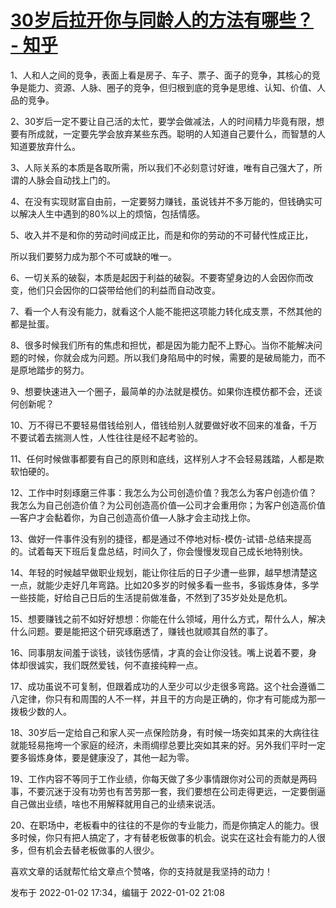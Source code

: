 # [30岁后拉开你与同龄人的方法有哪些？ - 知乎](https://zhuanlan.zhihu.com/p/452612760)

1、人和人之间的竞争，表面上看是房子、车子、票子、面子的竞争，其核心的竞争是能力、资源、人脉、圈子的竞争，但归根到底的竞争是思维、认知、价值、人品的竞争。

2、30岁后一定不要让自己活的太忙，要学会做减法，人的时间精力毕竟有限，想要有所成就，一定要先学会放弃某些东西。聪明的人知道自己要什么，而智慧的人知道要放弃什么。

3、人际关系的本质是各取所需，所以我们不必刻意讨好谁，唯有自己强大了，所谓的人脉会自动找上门的。

4、在没有实现财富自由前，一定要努力赚钱，虽说钱并不多万能的，但钱确实可以解决人生中遇到的80%以上的烦恼，包括情感。

5、收入并不是和你的劳动时间成正比，而是和你的劳动的不可替代性成正比，

所以我们要努力成为那个不可或缺的唯一。

6、一切关系的破裂，本质是起因于利益的破裂。不要寄望身边的人会因你而改变，他们只会因你的口袋带给他们的利益而自动改变。

7、看一个人有没有能力，就看这个人能不能把这项能力转化成支票，不然其他的都是扯蛋。

8、很多时候我们所有的焦虑和担忧，都是因为能力配不上野心。当你不能解决问题的时候，你就会成为问题。所以我们身陷局中的时候，需要的是破局能力，而不是原地踏步的努力。

9、想要快速进入一个圈子，最简单的办法就是模仿。如果你连模仿都不会，还谈何创新呢？

10、万不得已不要轻易借钱给别人，借钱给别人就要做好收不回来的准备，千万不要试着去揣测人性，人性往往是经不起考验的。

11、任何时候做事都要有自己的原则和底线，这样别人才不会轻易践踏，人都是欺软怕硬的。

12、工作中时刻琢磨三件事：我怎么为公司创造价值？我怎么为客户创造价值？我怎么为自己创造价值？为公司创造高价值—公司才会重用你；为客户创造高价值—客户才会黏着你，为自己创造高价值—人脉才会主动找上你。

13、做好一件事件没有别的捷径，都是通过不停地对标-模仿-试错-总结来提高的。试着每天下班后复盘总结，时间久了，你会慢慢发现自己成长地特别快。

14、年轻的时候越早做职业规划，能让你往后的日子少遭一些罪，越早想清楚这一点，就能少走好几年弯路。比如20多岁的时候多看一些书，多锻炼身体，多学一些技能，好给自己日后的生活提前做准备，不然到了35岁处处是危机。

15、想要赚钱之前不如好好想想：你能在什么领域，用什么方式，帮什么人，解决什么问题。要是能把这个研究琢磨透了，赚钱也就顺其自然的事了。

16、同事朋友间羞于谈钱，谈钱伤感情，才真的会让你没钱。嘴上说着不要，身体却很诚实，我们既然爱钱，何不直接纯粹一点。

17、成功虽说不可复制，但跟着成功的人至少可以少走很多弯路。这个社会遵循二八定律，你只有和周围的人不一样，并且干的方向是正确的，你才有可能成为那一拨极少数的人。

18、30岁后一定给自己和家人买一点保险防身，有时候一场突如其来的大病往往就能轻易拖垮一个家庭的经济，未雨绸缪总要比突如其来的好。另外我们平时一定要多锻炼身体，要是健康没了，其他一起为零。

19、工作内容不等同于工作业绩，你每天做了多少事情跟你对公司的贡献是两码事，不要沉迷于没有功劳也有苦劳那一套，我们要想在公司走得更远，一定要倒逼自己做出业绩，啥也不用解释就用自己的业绩来说活。

20、在职场中，老板看中的往往的不是你的专业能力，而是你搞定人的能力。很多时候，你只有把人搞定了，才有替老板做事的机会。说实在这社会有能力的人很多，但有机会去替老板做事的人很少。

喜欢文章的话就帮忙给文章点个赞咯，你的支持就是我坚持的动力！

发布于 2022-01-02 17:34，编辑于 2022-01-02 21:08
